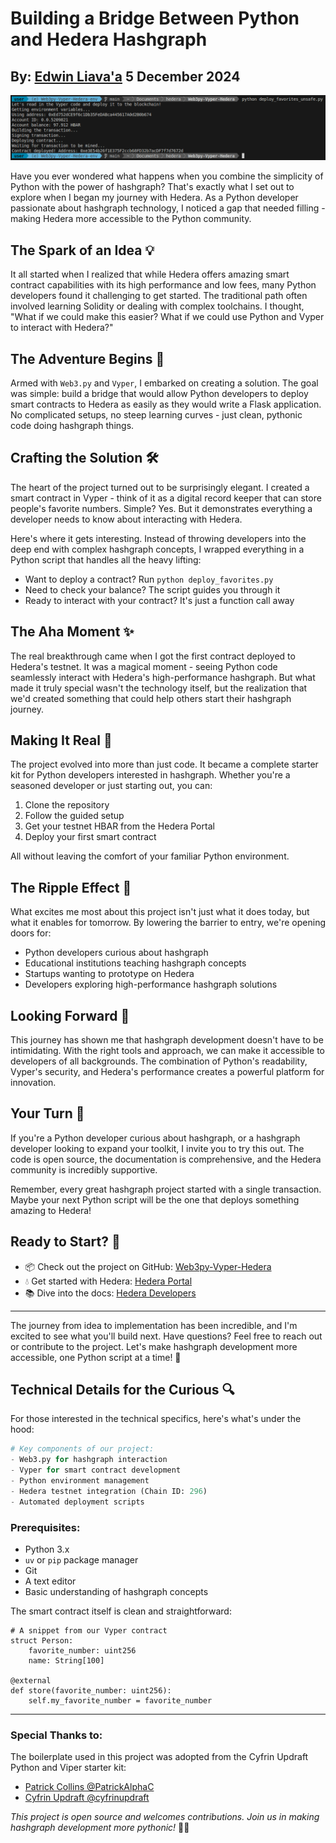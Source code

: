 # Building a Bridge Between Python and Hedera Hashgraph
## By: [Edwin Liava'a](https://github.com/EdwinLiavaa) 5 December 2024

<p align="center">
 <img width="1000" src="https://github.com/EdwinLiavaa/liavaa.space/blob/main/blog/20241205/pic.png">
</p>
Have you ever wondered what happens when you combine the simplicity of Python with the power of hashgraph? That's exactly what I set out to explore when I began my journey with Hedera. As a Python developer passionate about hashgraph technology, I noticed a gap that needed filling - making Hedera more accessible to the Python community.

## The Spark of an Idea 💡

It all started when I realized that while Hedera offers amazing smart contract capabilities with its high performance and low fees, many Python developers found it challenging to get started. The traditional path often involved learning Solidity or dealing with complex toolchains. I thought, "What if we could make this easier? What if we could use Python and Vyper to interact with Hedera?"

## The Adventure Begins 🚀

Armed with `Web3.py` and `Vyper`, I embarked on creating a solution. The goal was simple: build a bridge that would allow Python developers to deploy smart contracts to Hedera as easily as they would write a Flask application. No complicated setups, no steep learning curves - just clean, pythonic code doing hashgraph things.

## Crafting the Solution 🛠️

The heart of the project turned out to be surprisingly elegant. I created a smart contract in Vyper - think of it as a digital record keeper that can store people's favorite numbers. Simple? Yes. But it demonstrates everything a developer needs to know about interacting with Hedera.

Here's where it gets interesting. Instead of throwing developers into the deep end with complex hashgraph concepts, I wrapped everything in a Python script that handles all the heavy lifting:

- Want to deploy a contract? Run `python deploy_favorites.py`
- Need to check your balance? The script guides you through it
- Ready to interact with your contract? It's just a function call away

## The Aha Moment ✨

The real breakthrough came when I got the first contract deployed to Hedera's testnet. It was a magical moment - seeing Python code seamlessly interact with Hedera's high-performance hashgraph. But what made it truly special wasn't the technology itself, but the realization that we'd created something that could help others start their hashgraph journey.

## Making It Real 🌟

The project evolved into more than just code. It became a complete starter kit for Python developers interested in hashgraph. Whether you're a seasoned developer or just starting out, you can:

1. Clone the repository
2. Follow the guided setup
3. Get your testnet HBAR from the Hedera Portal
4. Deploy your first smart contract

All without leaving the comfort of your familiar Python environment.

## The Ripple Effect 🌊

What excites me most about this project isn't just what it does today, but what it enables for tomorrow. By lowering the barrier to entry, we're opening doors for:

- Python developers curious about hashgraph
- Educational institutions teaching hashgraph concepts
- Startups wanting to prototype on Hedera
- Developers exploring high-performance hashgraph solutions

## Looking Forward 🔭

This journey has shown me that hashgraph development doesn't have to be intimidating. With the right tools and approach, we can make it accessible to developers of all backgrounds. The combination of Python's readability, Vyper's security, and Hedera's performance creates a powerful platform for innovation.

## Your Turn 🎯

If you're a Python developer curious about hashgraph, or a hashgraph developer looking to expand your toolkit, I invite you to try this out. The code is open source, the documentation is comprehensive, and the Hedera community is incredibly supportive.

Remember, every great hashgraph project started with a single transaction. Maybe your next Python script will be the one that deploys something amazing to Hedera!

## Ready to Start? 🚦

- 📦 Check out the project on GitHub: [Web3py-Vyper-Hedera](https://github.com/EdwinLiavaa/Web3py-Vyper-Hedera)
- 💧 Get started with Hedera: [Hedera Portal](https://portal.hedera.com/)
- 📚 Dive into the docs: [Hedera Developers](https://docs.hedera.com/)

---

The journey from idea to implementation has been incredible, and I'm excited to see what you'll build next. Have questions? Feel free to reach out or contribute to the project. Let's make hashgraph development more accessible, one Python script at a time! 🌈

## Technical Details for the Curious 🔍

For those interested in the technical specifics, here's what's under the hood:

```python
# Key components of our project:
- Web3.py for hashgraph interaction
- Vyper for smart contract development
- Python environment management
- Hedera testnet integration (Chain ID: 296)
- Automated deployment scripts
```

### Prerequisites:
- Python 3.x
- `uv` or `pip` package manager
- Git
- A text editor
- Basic understanding of hashgraph concepts

The smart contract itself is clean and straightforward:

```vyper
# A snippet from our Vyper contract
struct Person:
    favorite_number: uint256
    name: String[100]

@external
def store(favorite_number: uint256):
    self.my_favorite_number = favorite_number
```

---

### Special Thanks to:
The boilerplate used in this project was adopted from the Cyfrin Updraft Python and Viper starter kit:
- [Patrick Collins @PatrickAlphaC](https://twitter.com/PatrickAlphaC)
- [Cyfrin Updraft @cyfrinupdraft](https://updraft.cyfrin.io/courses/intermediate-python-vyper-smart-contract-development)

*This project is open source and welcomes contributions. Join us in making hashgraph development more pythonic!* 🐍✨
